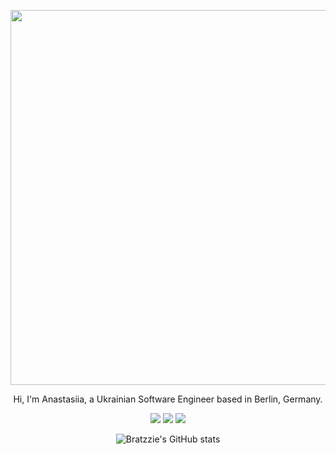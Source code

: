<div align="center">
  <p align = "center">
  <img src="https://i.pinimg.com/originals/3a/e1/f3/3ae1f316de3a44f7f29aa3cf2a82f970.gif" width="600px">
</p>

 <!--<h3 align="center"> Hi there 👋</h3> -->

<p align="center">
Hi, I'm Anastasiia, a Ukrainian Software Engineer based in Berlin, Germany.
</p>


<img src="https://img.icons8.com/color/48/000000/java-coffee-cup-logo--v1.png"/>
<img src="https://img.icons8.com/color/48/000000/javascript--v1.png"/>
<img src="https://img.icons8.com/color/48/000000/python.png"/>
  
![Bratzzie's GitHub stats](https://github-readme-stats.vercel.app/api?username=bratzzie&show_icons=true&icon_color=d182a1&text_color=755b65&bg_color=ffffff&hide_title=true&hide_border=true&hide=contribs,issues)
</div>
